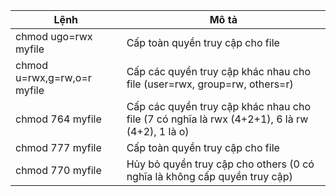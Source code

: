 | Lệnh                        | Mô tả                                                                                         |
|-----------------------------|-----------------------------------------------------------------------------------------------|
| chmod ugo=rwx myfile        | Cấp toàn quyền truy cập cho file                                                              |
| chmod u=rwx,g=rw,o=r myfile | Cấp các quyền truy cập khác nhau cho file (user=rwx, group=rw, others=r)                      |
| chmod 764 myfile            | Cấp các quyền truy cập khác nhau cho file (7 có nghĩa là rwx (4+2+1),  6 là rw (4+2), 1 là o) |
| chmod 777 myfile            | Cấp toàn quyền truy cập cho file                                                              |
| chmod 770 myfile            | Hủy bỏ quyền truy cập cho others (0 có nghĩa là không cấp quyền truy cập)                     |